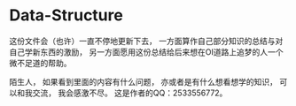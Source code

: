 # Data-Structure

这份文件会（也许）一直不停地更新下去，
一方面算作自己部分知识的总结与对自己学新东西的激励，
另一方面愿用这份总结给后来想在OI道路上追梦的人一个微不足道的帮助。

陌生人，
如果看到里面的内容有什么问题，
亦或者是有什么想看想学的知识，
可以和我交流，
我会感激不尽。
这是作者的QQ：2533556772。
